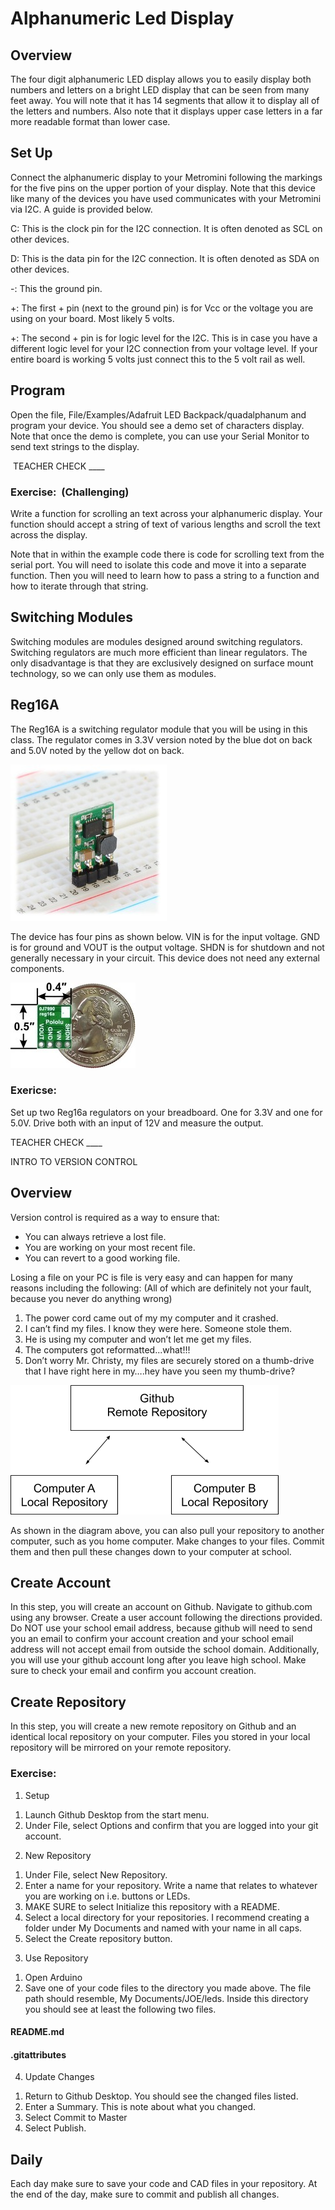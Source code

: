 # Alphanumeric Led Display

## Overview

The four digit alphanumeric LED display allows you to easily display both numbers and letters on a bright LED display that can be seen from many feet away. You will note that it has 14 segments that allow it to display all of the letters and numbers. Also note that it displays upper case letters in a far more readable format than lower case.

## Set Up

Connect the alphanumeric display to your Metromini following the markings for the five pins on the upper portion of your display. Note that this device like many of the devices you have used communicates with your Metromini via I2C. A guide is provided below.

C: This is the clock pin for the I2C connection. It is often denoted as SCL on other devices.

D: This is the data pin for the I2C connection. It is often denoted as SDA on other devices.

\-: This the ground pin.

\+: The first + pin (next to the ground pin) is for Vcc or the voltage you are using on your board. Most likely 5 volts.

\+: The second + pin is for logic level for the I2C. This is in case you have a different logic level for your I2C connection from your voltage level. If your entire board is working 5 volts just connect this to the 5 volt rail as well.

## Program

Open the file, File/Examples/Adafruit LED Backpack/quadalphanum and program your device. You should see a demo set of characters display. Note that once the demo is complete, you can use your Serial Monitor to send text strings to the display.

 TEACHER CHECK \_\_\_\_

### Exercise:  (Challenging) 

Write a function for scrolling an text across your alphanumeric display. Your function should accept a string of text of various lengths and scroll the text across the display.

Note that in within the example code there is code for scrolling text from the serial port. You will need to isolate this code and move it into a separate function. Then you will need to learn how to pass a string to a function and how to iterate through that string.

## Switching Modules

Switching modules are modules designed around switching regulators. Switching regulators are much more efficient than linear regulators. The only disadvantage is that they are exclusively designed on surface mount technology, so we can only use them as modules.

## Reg16A

The Reg16A is a switching regulator module that you will be using in this class. The regulator comes in 3.3V version noted by the blue dot on back and 5.0V noted by the yellow dot on back.

![](images/image79.png)

The device has four pins as shown below. VIN is for the input voltage. GND is for ground and VOUT is the output voltage. SHDN is for shutdown and not generally necessary in your circuit. This device does not need any external components.

![](images/image64.png)

### Exericse:

Set up two Reg16a regulators on your breadboard. One for 3.3V and one for 5.0V. Drive both with an input of 12V and measure the output.

TEACHER CHECK \_\_\_\_

INTRO TO VERSION CONTROL

## Overview

Version control is required as a way to ensure that:

  - You can always retrieve a lost file.
  - You are working on your most recent file.
  - You can revert to a good working file.

Losing a file on your PC is file is very easy and can happen for many reasons including the following: (All of which are definitely not your fault, because you never do anything wrong)

1.  The power cord came out of my my computer and it crashed.
2.  I can’t find my files. I know they were here. Someone stole them.
3.  He is using my computer and won’t let me get my files.
4.  The computers got reformatted...what\!\!\!
5.  Don’t worry Mr. Christy, my files are securely stored on a thumb-drive that I have right here in my….hey have you seen my thumb-drive?

![](images/image103.png)

As shown in the diagram above, you can also pull your repository to another computer, such as you home computer. Make changes to your files. Commit them and then pull these changes down to your computer at school.

## Create Account

In this step, you will create an account on Github. Navigate to github.com using any browser. Create a user account following the directions provided. Do NOT use your school email address, because github will need to send you an email to confirm your account creation and your school email address will not accept email from outside the school domain. Additionally, you will use your github account long after you leave high school. Make sure to check your email and confirm you account creation.

## Create Repository

In this step, you will create a new remote repository on Github and an identical local repository on your computer. Files you stored in your local repository will be mirrored on your remote repository.

### Exercise:

1.  Setup

<!-- end list -->

1.  Launch Github Desktop from the start menu.
2.  Under File, select Options and confirm that you are logged into your git account.

<!-- end list -->

2.  New Repository

<!-- end list -->

1.  Under File, select New Repository.
2.  Enter a name for your repository. Write a name that relates to whatever you are working on i.e. buttons or LEDs.
3.  MAKE SURE to select Initialize this repository with a README.
4.  Select a local directory for your repositories. I recommend creating a folder under My Documents and named with your name in all caps.
5.  Select the Create repository button.

<!-- end list -->

3.  Use Repository

<!-- end list -->

1.  Open Arduino
2.  Save one of your code files to the directory you made above. The file path should resemble, My Documents/JOE/leds. Inside this directory you should see at least the following two files.

#### README.md

#### .gitattributes

4.  Update Changes

<!-- end list -->

1.  Return to Github Desktop. You should see the changed files listed.
2.  Enter a Summary. This is note about what you changed.
3.  Select Commit to Master
4.  Select Publish.

## Daily

Each day make sure to save your code and CAD files in your repository. At the end of the day, make sure to commit and publish all changes.
